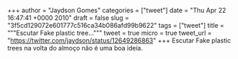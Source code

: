 
+++
author = "Jaydson Gomes"
categories = ["tweet"]
date = "Thu Apr 22 16:47:41 +0000 2010"
draft = false
slug = "3f5cd129072e601777c516ca34b086afd99b9622"
tags = ["tweet"]
title = """Escutar Fake plastic tree..."""
tweet = true
micro = true
tweet_url = "https://twitter.com/jaydson/status/12649286863"
+++
Escutar Fake plastic trees na volta do almoço não é uma boa ideia.
